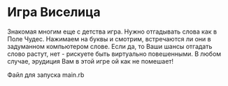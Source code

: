 # Игра Виселица

Знакомая многим еще с детства игра. Нужно отгадывать слова как в Поле Чудес. Нажимаем на буквы и смотрим, встречаются ли они в задуманном 
компьютером слове. Если да, то Ваши шансы отгадать слово растут, нет - рискуете быть виртуально повешенными. 
В любом случае, эрудиция Вам в этой игре ой как не помешает!

Файл для запуска main.rb
